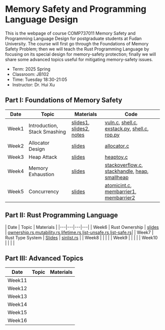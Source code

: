 # Memory Safety and Programming Language Design
This is the webpage of course COMP737011 Memory Safety and Programming Language Design for postgraduate students at Fudan University. The course will first go through the Foundations of Memory Safety Problem; then we will teach the Rust Programming Language by focusing on its special design for memory-safety protection; finally we will share some advanced topics useful for mitigating memory-safety issues.

- Term: 2025 Spring  
- Classroom: JB102  
- Time: Tuesday 18:30-21:05  
- Instructor: Dr. Hui Xu

## Part I: Foundations of Memory Safety 

| Date | Topic | Materials | Code |
|---|---|---|---|
| Week1 | Introduction, Stack Smashing | [slides1](slides/l0-intro.pdf), [slides2](slides/l1-stacksmash.pdf), [notes](notes/l1-stacksmash.md) | [vuln.c](code/l1-vuln.c), [shell.c](code/l1-shell.c), [exstack.py](code/l1-exstack.py), [shell.c](code/l1-aslr.c), [rop.py](code/l1-rop.py) |
| Week2 | Allocator Design | [slides](slides/l2-allocator.pdf) | [allocator.c](code/l2-allocator.c) |
| Week3 | Heap Attack | [slides](slides/l3-heapattack.pdf) | [heaptoy.c](code/l3-heaptoy.c) | 
| Week4 | Memory Exhaustion | [slides](slides/l4-memexhaustion.pdf) | [stackoverflow.c](code/l4-stackoverflow.c), [stackhandle](code/l4-stackhandle.c), [heap](code/l4-heap.c), [smallheap](code/l4-smallheap.c) |
| Week5 | Concurrency | [slides](slides/l5-concurrency.pdf) | [atomicint.c](code/l5-atomicint.c), [membarrier1](code/l5-membarrier1.c), [membarrier2](/code/l5-membarrier2.c) |

## Part II: Rust Programming Language 

| Date | Topic | Materials  |
|---|---|---|---|
| Week6 | Rust Ownership | [slides](slides/l6-rust-owner.pdf) | [ownership.rs](code/l6-ownership.rs),[mutability.rs](code/l6-mutability.rs),[lifetime.rs](code/l6-lifetime.rs),[list-unsafe.rs](code/l6-list-unsafe.rs),[list-safe.rs](code/l6-list-safe.rs)| 
| Week7 | Rust Type System | [Slides](slides/l7-rust-type.pdf) | [sinlist.rs](code/l7-sinlist.rs) | 
| Week8 | | | |
| Week9 | | | |
| Week10 | | | |

## Part III: Advanced Topics

| Date | Topic | Materials  |
|---|---|---|
| Week11 |  |  |
| Week12 |  |  | 
| Week13 |  |  | 
| Week14 |  |  | 
| Week15 |  |  |
| Week16 |  |  |
